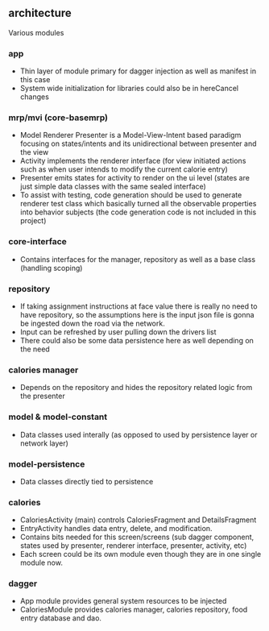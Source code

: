 ## architecture
Various modules
### app
- Thin layer of module primary for dagger injection as well as manifest in this case
- System wide initialization for libraries could also be in hereCancel changes
### mrp/mvi (core-basemrp)
- Model Renderer Presenter is a Model-View-Intent based paradigm focusing on states/intents and its unidirectional between presenter and the view
- Activity implements the renderer interface (for view initiated actions such as when user intends to modify the current calorie entry)
- Presenter emits states for activity to render on the ui level (states are just simple data classes with the same sealed interface)
- To assist with testing, code generation should be used to generate renderer test class which basically turned all the observable properties into behavior subjects (the code generation code is not included in this project)
### core-interface
- Contains interfaces for the manager, repository as well as a base class (handling scoping)
### repository
- If taking assignment instructions at face value there is really no need to have repository, so the assumptions here is the input json file is gonna be ingested down the road via the network.
- Input can be refreshed by user pulling down the drivers list
- There could also be some data persistence here as well depending on the need
### calories manager
- Depends on the repository and hides the repository related logic from the presenter
### model & model-constant
- Data classes used interally (as opposed to used by persistence layer or network layer)
### model-persistence
- Data classes directly tied to persistence
### calories
- CaloriesActivity (main) controls CaloriesFragment and DetailsFragment
- EntryActivity handles data entry, delete, and modification.
- Contains bits needed for this screen/screens (sub dagger component, states used by presenter, renderer interface, presenter, activity, etc)
- Each screen could be its own module even though they are in one single module now.
### dagger
- App module provides general system resources to be injected
- CaloriesModule provides calories manager, calories repository, food entry database and dao.
